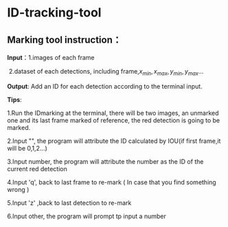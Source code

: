 # ID-tracking-tool
## Marking tool instruction：

**Input**：1.images of each frame

​                  2.dataset of each detections,  including frame,$x_{min},x_{max} ,y_{min},y_{max}$...

**Output**: Add an ID for each detection according  to the terminal input.

**Tips**:

1.Run the IDmarking at the terminal, there will be two images, an unmarked one and its last frame marked of reference, the red detection is going to be marked.

2.Input "", the program will attribute the ID calculated by IOU(if first frame,it will be 0,1,2...)

3.Input number, the program will attribute the number as the ID of the current red detection

4.Input 'q', back to last frame to re-mark ( In case that you find something wrong )

5.Input 'z' ,back to last detection to re-mark

6.Input other, the program will prompt tp input a number
